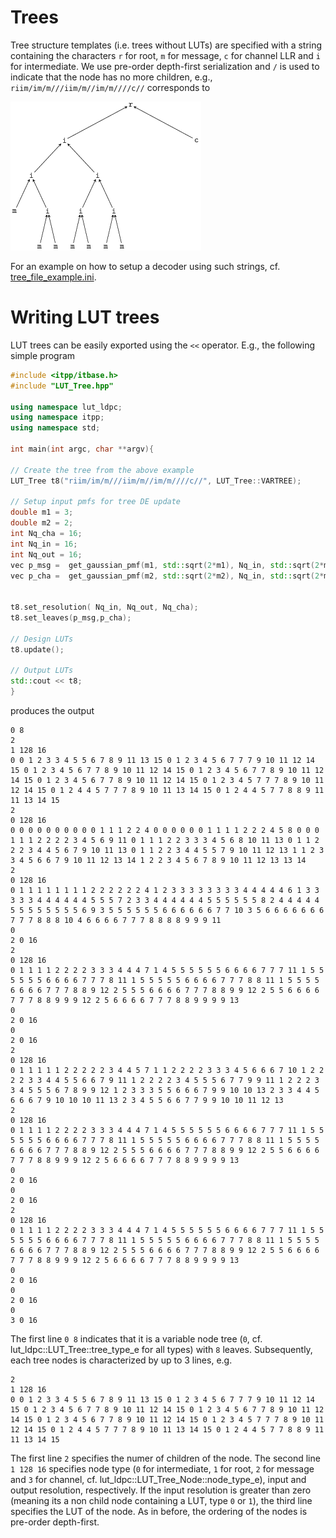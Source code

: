 # Trees

Tree structure templates (i.e. trees without LUTs) are specified with a string containing the characters `r` for root, `m` for message,  `c` for channel LLR and `i` for intermediate.
We use pre-order depth-first serialization and `/` is used to indicate that the node has no more children, e.g.,
`riim/im/m///iim/m//im/m////c//` corresponds to

![Example of a variable node LUT tree of degree 8](example.png)

For an example on how to setup a decoder using such strings, cf. [tree_file_example.ini](tree_file_example.ini).

# Writing LUT trees
LUT trees can be easily exported  using the `<<` operator. E.g., the following simple program
```cpp
#include <itpp/itbase.h>
#include "LUT_Tree.hpp"

using namespace lut_ldpc;
using namespace itpp;
using namespace std;

int main(int argc, char **argv){

// Create the tree from the above example
LUT_Tree t8("riim/im/m///iim/m//im/m////c//", LUT_Tree::VARTREE);

// Setup input pmfs for tree DE update
double m1 = 3;
double m2 = 2;
int Nq_cha = 16;
int Nq_in = 16;
int Nq_out = 16;
vec p_msg =  get_gaussian_pmf(m1, std::sqrt(2*m1), Nq_in, std::sqrt(2*m1)/20);
vec p_cha =  get_gaussian_pmf(m2, std::sqrt(2*m2), Nq_in, std::sqrt(2*m2)/20);


t8.set_resolution( Nq_in, Nq_out, Nq_cha);
t8.set_leaves(p_msg,p_cha);

// Design LUTs
t8.update();

// Output LUTs
std::cout << t8;
}
```
produces the output
```
0 8
2
1 128 16
0 0 1 2 3 3 4 5 5 6 7 8 9 11 13 15 0 1 2 3 4 5 6 7 7 7 9 10 11 12 14 15 0 1 2 3 4 5 6 7 7 8 9 10 11 12 14 15 0 1 2 3 4 5 6 7 7 8 9 10 11 12 14 15 0 1 2 3 4 5 6 7 7 8 9 10 11 12 14 15 0 1 2 3 4 5 7 7 7 8 9 10 11 12 14 15 0 1 2 4 4 5 7 7 7 8 9 10 11 13 14 15 0 1 2 4 4 5 7 7 8 8 9 11 11 13 14 15
2
0 128 16
0 0 0 0 0 0 0 0 0 0 1 1 1 2 2 4 0 0 0 0 0 0 1 1 1 1 2 2 2 4 5 8 0 0 0 1 1 1 2 2 2 2 3 4 5 6 9 11 0 1 1 1 2 2 3 3 3 4 5 6 8 10 11 13 0 1 1 2 2 2 3 4 4 5 6 7 9 10 11 13 0 1 1 2 2 3 4 4 5 5 7 9 10 11 12 13 1 1 2 3 3 4 5 6 6 7 9 10 11 12 13 14 1 2 2 3 4 5 6 7 8 9 10 11 12 13 13 14
2
0 128 16
0 1 1 1 1 1 1 1 1 2 2 2 2 2 2 4 1 2 3 3 3 3 3 3 3 3 4 4 4 4 4 6 1 3 3 3 3 3 4 4 4 4 4 4 5 5 5 7 2 3 3 4 4 4 4 4 4 5 5 5 5 5 5 8 2 4 4 4 4 4 5 5 5 5 5 5 5 5 6 9 3 5 5 5 5 5 5 6 6 6 6 6 6 7 7 10 3 5 6 6 6 6 6 6 6 7 7 7 8 8 8 10 4 6 6 6 6 7 7 7 8 8 8 8 9 9 9 11
0
2 0 16
2
0 128 16
0 1 1 1 1 2 2 2 2 3 3 3 4 4 4 7 1 4 5 5 5 5 5 5 6 6 6 6 7 7 7 11 1 5 5 5 5 5 5 6 6 6 6 7 7 7 8 11 1 5 5 5 5 5 6 6 6 6 7 7 7 8 8 11 1 5 5 5 5 6 6 6 6 7 7 7 8 8 9 12 2 5 5 5 6 6 6 6 7 7 7 8 8 9 9 12 2 5 5 6 6 6 6 7 7 7 8 8 9 9 9 12 2 5 6 6 6 6 7 7 7 8 8 9 9 9 9 13
0
2 0 16
0
2 0 16
2
0 128 16
0 1 1 1 1 1 2 2 2 2 2 3 4 4 5 7 1 1 2 2 2 2 3 3 3 4 5 6 6 6 7 10 1 2 2 2 2 3 3 4 4 5 5 6 6 7 9 11 1 2 2 2 2 3 4 5 5 5 6 7 7 9 9 11 1 2 2 2 3 3 4 5 5 5 6 7 8 9 9 12 1 2 3 3 3 5 5 6 6 6 7 9 9 10 10 13 2 3 3 4 4 5 6 6 6 7 9 10 10 10 11 13 2 3 4 5 5 6 6 7 7 9 9 10 10 11 12 13
2
0 128 16
0 1 1 1 1 2 2 2 2 3 3 3 4 4 4 7 1 4 5 5 5 5 5 5 6 6 6 6 7 7 7 11 1 5 5 5 5 5 5 6 6 6 6 7 7 7 8 11 1 5 5 5 5 5 6 6 6 6 7 7 7 8 8 11 1 5 5 5 5 6 6 6 6 7 7 7 8 8 9 12 2 5 5 5 6 6 6 6 7 7 7 8 8 9 9 12 2 5 5 6 6 6 6 7 7 7 8 8 9 9 9 12 2 5 6 6 6 6 7 7 7 8 8 9 9 9 9 13
0
2 0 16
0
2 0 16
2
0 128 16
0 1 1 1 1 2 2 2 2 3 3 3 4 4 4 7 1 4 5 5 5 5 5 5 6 6 6 6 7 7 7 11 1 5 5 5 5 5 5 6 6 6 6 7 7 7 8 11 1 5 5 5 5 5 6 6 6 6 7 7 7 8 8 11 1 5 5 5 5 6 6 6 6 7 7 7 8 8 9 12 2 5 5 5 6 6 6 6 7 7 7 8 8 9 9 12 2 5 5 6 6 6 6 7 7 7 8 8 9 9 9 12 2 5 6 6 6 6 7 7 7 8 8 9 9 9 9 13
0
2 0 16
0
2 0 16
0
3 0 16
```
The first line `0 8` indicates that it is a variable node tree (`0`, cf. lut_ldpc::LUT_Tree::tree_type_e for all types) with `8` leaves. Subsequently, each tree nodes is characterized by up to 3 lines, e.g.
```
2
1 128 16
0 0 1 2 3 3 4 5 5 6 7 8 9 11 13 15 0 1 2 3 4 5 6 7 7 7 9 10 11 12 14 15 0 1 2 3 4 5 6 7 7 8 9 10 11 12 14 15 0 1 2 3 4 5 6 7 7 8 9 10 11 12 14 15 0 1 2 3 4 5 6 7 7 8 9 10 11 12 14 15 0 1 2 3 4 5 7 7 7 8 9 10 11 12 14 15 0 1 2 4 4 5 7 7 7 8 9 10 11 13 14 15 0 1 2 4 4 5 7 7 8 8 9 11 11 13 14 15
```

The first line `2` specifies the numer of children of the node.
The second line `1 128 16` specifies node type (`0` for intermediate, `1` for root, `2` for message and `3` for channel, cf. lut_ldpc::LUT_Tree_Node::node_type_e), input and output resolution, respectively.
If the input resolution is greater than zero (meaning its a non child node containing a LUT, type `0` or `1`), the third line specifies the LUT of the node. As in before, the ordering of the nodes is pre-order depth-first.

